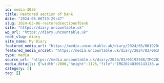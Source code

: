 ```yaml
---
id: media-3035
title: Restored section of bank
date: "2024-03-06T19:29:47"
slug: 2024-03-06-restoredsectionofbank
site: "https://diary.uncountable.uk"
wp_url: "https://diary.uncountable.uk"
root_slug: diary
site_name: My Diary
featured_media_url: "https://media.uncountable.uk/diary/2024/03/06192948/IMG20240306143138.webp"
featured_media_srcset: "https://media.uncountable.uk/diary/2024/03/06192948/IMG20240306143138-300x169.webp 300w, https://media.uncountable.uk/diary/2024/03/06192948/IMG20240306143138-1024x576.webp 1024w, https://media.uncountable.uk/diary/2024/03/06192948/IMG20240306143138-150x150.webp 150w, https://media.uncountable.uk/diary/2024/03/06192948/IMG20240306143138-640x360.webp 640w, https://media.uncountable.uk/diary/2024/03/06192948/IMG20240306143138.webp 2000w"
type: media
source_url: "https://media.uncountable.uk/diary/2024/03/06192948/IMG20240306143138.webp"
media_details: {"width":2000,"height":1125,"file":"IMG20240306143138.webp","filesize":195426,"sizes":{"medium":{"file":"IMG20240306143138-300x169.webp","width":300,"height":169,"filesize":18142,"mime_type":"image/webp","source_url":"https://media.uncountable.uk/diary/2024/03/06192948/IMG20240306143138-300x169.webp"},"large":{"file":"IMG20240306143138-1024x576.webp","width":1024,"height":576,"filesize":211862,"mime_type":"image/webp","source_url":"https://media.uncountable.uk/diary/2024/03/06192948/IMG20240306143138-1024x576.webp"},"thumbnail":{"file":"IMG20240306143138-150x150.webp","width":150,"height":150,"filesize":8234,"mime_type":"image/webp","source_url":"https://media.uncountable.uk/diary/2024/03/06192948/IMG20240306143138-150x150.webp"},"mobwidth":{"file":"IMG20240306143138-640x360.webp","width":640,"height":360,"filesize":82476,"mime_type":"image/webp","source_url":"https://media.uncountable.uk/diary/2024/03/06192948/IMG20240306143138-640x360.webp"},"full":{"file":"IMG20240306143138.webp","width":2000,"height":1125,"mime_type":"image/webp","source_url":"https://media.uncountable.uk/diary/2024/03/06192948/IMG20240306143138.webp"}},"image_meta":{"aperture":"0","credit":"","camera":"","caption":"","created_timestamp":"0","copyright":"","focal_length":"0","iso":"0","shutter_speed":"0","title":"","orientation":"0","keywords":[]}}
category: []
tag: []
---
```


